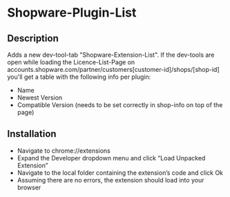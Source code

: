 # Shopware-Plugin-List

## Description
Adds a new dev-tool-tab "Shopware-Extension-List". If the dev-tools are open while 
loading the Licence-List-Page on 
accounts.shopware.com/partner/customers[customer-id]/shops/[shop-id]
you'll get a table with the following info per plugin:
* Name
* Newest Version
* Compatible Version (needs to be set correctly in shop-info on top of the page)

## Installation
* Navigate to chrome://extensions
* Expand the Developer dropdown menu and click “Load Unpacked Extension”
* Navigate to the local folder containing the extension’s code and click Ok
* Assuming there are no errors, the extension should load into your browser
